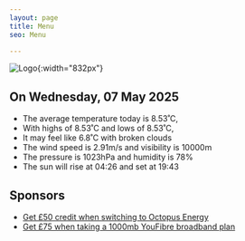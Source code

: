 ```yaml
---
layout: page
title: Menu
seo: Menu

---
```


![Logo](/images/logo.jpg){:width="832px"}

<!-- weather_marker starts -->
## On Wednesday, 07 May 2025

- The average temperature today is 8.53˚C,
- With highs of 8.53˚C and lows of 8.53˚C,
- It may feel like 6.8˚C with broken clouds
- The wind speed is 2.91m/s and visibility is 10000m
- The pressure is 1023hPa and humidity is 78%
- The sun will rise at 04:26 and set at 19:43

<!-- weather_marker ends -->

## Sponsors

- [Get £50 credit when switching to Octopus Energy](https://bit.ly/3oD1nnS)
- [Get £75 when taking a 1000mb YouFibre broadband plan](https://aklam.io/91zWhU?)
